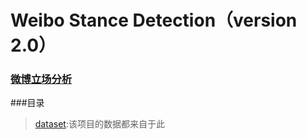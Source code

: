 # Weibo Stance Detection（version 2.0）
### [微博立场分析](http://tcci.ccf.org.cn/conference/2016/pages/page05_evadata.html)

###目录
> [dataset]():该项目的数据都来自于此